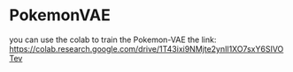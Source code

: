 # PokemonVAE
you can use the colab to train the Pokemon-VAE
the link:
https://colab.research.google.com/drive/1T43ixi9NMjte2ynIl1XO7sxY6SIVOTev
